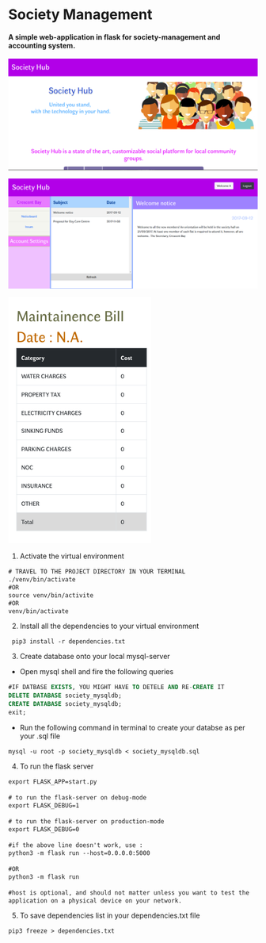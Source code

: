 # Society Management
#### A simple web-application in flask for society-management and accounting system.

![Login Page](screenshot_pc_1.png)

![Noticeboard](screenshot_pc_2.png)

![Bill page (mobile view)](screenshot_mobile_1.png)

1. Activate the virtual environment
```
# TRAVEL TO THE PROJECT DIRECTORY IN YOUR TERMINAL
./venv/bin/activate
#OR
source venv/bin/activite
#OR
venv/bin/activate
```
2. Install all the dependencies to your virtual environment
```shell
 pip3 install -r dependencies.txt
```
3. Create database onto your local mysql-server 
  * Open mysql shell and fire the following queries

```sql
#IF DATBASE EXISTS, YOU MIGHT HAVE TO DETELE AND RE-CREATE IT
DELETE DATABASE society_mysqldb;
CREATE DATABASE society_mysqldb;
exit;
```
  * Run the following command in terminal to create your databse as per your .sql file
```shell
mysql -u root -p society_mysqldb < society_mysqldb.sql
```
4. To run the flask server
```shell
export FLASK_APP=start.py

# to run the flask-server on debug-mode
export FLASK_DEBUG=1

# to run the flask-server on production-mode
export FLASK_DEBUG=0

#if the above line doesn't work, use :
python3 -m flask run --host=0.0.0.0:5000

#OR
python3 -m flask run

#host is optional, and should not matter unless you want to test the application on a physical device on your network.
```
5. To save dependencies list in your dependencies.txt file
```shell
pip3 freeze > dependencies.txt 
```
